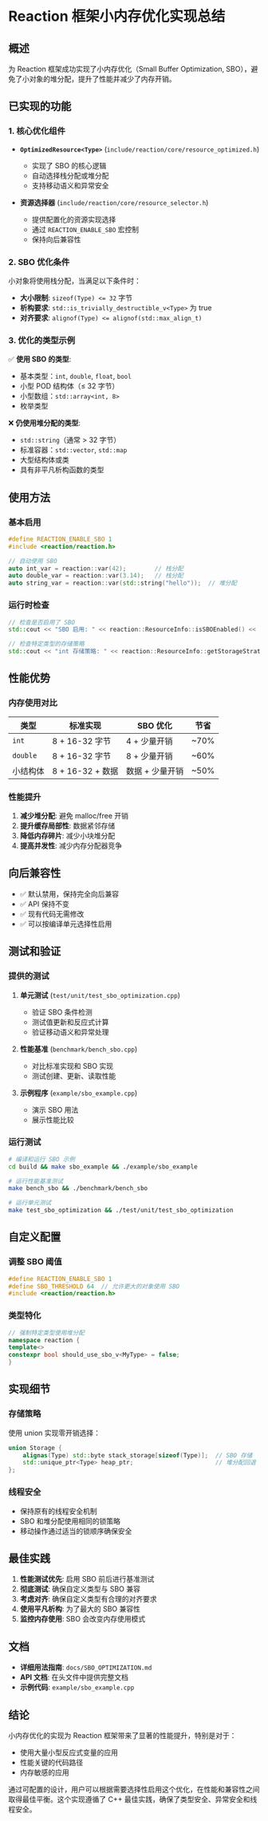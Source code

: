 # Reaction 框架小内存优化实现总结

## 概述

为 Reaction 框架成功实现了小内存优化（Small Buffer Optimization, SBO），避免了小对象的堆分配，提升了性能并减少了内存开销。

## 已实现的功能

### 1. 核心优化组件

- **`OptimizedResource<Type>`** (`include/reaction/core/resource_optimized.h`)
  - 实现了 SBO 的核心逻辑
  - 自动选择栈分配或堆分配
  - 支持移动语义和异常安全

- **资源选择器** (`include/reaction/core/resource_selector.h`)
  - 提供配置化的资源实现选择
  - 通过 `REACTION_ENABLE_SBO` 宏控制
  - 保持向后兼容性

### 2. SBO 优化条件

小对象将使用栈分配，当满足以下条件时：
- **大小限制**: `sizeof(Type) <= 32` 字节
- **析构要求**: `std::is_trivially_destructible_v<Type>` 为 true
- **对齐要求**: `alignof(Type) <= alignof(std::max_align_t)`

### 3. 优化的类型示例

✅ **使用 SBO 的类型**:
- 基本类型：`int`, `double`, `float`, `bool`
- 小型 POD 结构体（≤ 32 字节）
- 小型数组：`std::array<int, 8>`
- 枚举类型

❌ **仍使用堆分配的类型**:
- `std::string`（通常 > 32 字节）
- 标准容器：`std::vector`, `std::map`
- 大型结构体或类
- 具有非平凡析构函数的类型

## 使用方法

### 基本启用

```cpp
#define REACTION_ENABLE_SBO 1
#include <reaction/reaction.h>

// 自动使用 SBO
auto int_var = reaction::var(42);        // 栈分配
auto double_var = reaction::var(3.14);   // 栈分配
auto string_var = reaction::var(std::string("hello"));  // 堆分配
```

### 运行时检查

```cpp
// 检查是否启用了 SBO
std::cout << "SBO 启用: " << reaction::ResourceInfo::isSBOEnabled() << std::endl;

// 检查特定类型的存储策略
std::cout << "int 存储策略: " << reaction::ResourceInfo::getStorageStrategy<int>() << std::endl;
```

## 性能优势

### 内存使用对比

| 类型 | 标准实现 | SBO 优化 | 节省 |
|------|----------|----------|------|
| `int` | 8 + 16-32 字节 | 4 + 少量开销 | ~70% |
| `double` | 8 + 16-32 字节 | 8 + 少量开销 | ~60% |
| 小结构体 | 8 + 16-32 + 数据 | 数据 + 少量开销 | ~50% |

### 性能提升

1. **减少堆分配**: 避免 malloc/free 开销
2. **提升缓存局部性**: 数据紧邻存储
3. **降低内存碎片**: 减少小块堆分配
4. **提高并发性**: 减少内存分配器竞争

## 向后兼容性

- ✅ 默认禁用，保持完全向后兼容
- ✅ API 保持不变
- ✅ 现有代码无需修改
- ✅ 可以按编译单元选择性启用

## 测试和验证

### 提供的测试

1. **单元测试** (`test/unit/test_sbo_optimization.cpp`)
   - 验证 SBO 条件检测
   - 测试值更新和反应式计算
   - 验证移动语义和异常处理

2. **性能基准** (`benchmark/bench_sbo.cpp`)
   - 对比标准实现和 SBO 实现
   - 测试创建、更新、读取性能

3. **示例程序** (`example/sbo_example.cpp`)
   - 演示 SBO 用法
   - 展示性能比较

### 运行测试

```bash
# 编译和运行 SBO 示例
cd build && make sbo_example && ./example/sbo_example

# 运行性能基准测试
make bench_sbo && ./benchmark/bench_sbo

# 运行单元测试
make test_sbo_optimization && ./test/unit/test_sbo_optimization
```

## 自定义配置

### 调整 SBO 阈值

```cpp
#define REACTION_ENABLE_SBO 1
#define SBO_THRESHOLD 64  // 允许更大的对象使用 SBO
#include <reaction/reaction.h>
```

### 类型特化

```cpp
// 强制特定类型使用堆分配
namespace reaction {
template<>
constexpr bool should_use_sbo_v<MyType> = false;
}
```

## 实现细节

### 存储策略

使用 union 实现零开销选择：

```cpp
union Storage {
    alignas(Type) std::byte stack_storage[sizeof(Type)];  // SBO 存储
    std::unique_ptr<Type> heap_ptr;                       // 堆分配回退
};
```

### 线程安全

- 保持原有的线程安全机制
- SBO 和堆分配使用相同的锁策略
- 移动操作通过适当的锁顺序确保安全

## 最佳实践

1. **性能测试优先**: 启用 SBO 前后进行基准测试
2. **彻底测试**: 确保自定义类型与 SBO 兼容
3. **考虑对齐**: 确保自定义类型有合理的对齐要求
4. **使用平凡析构**: 为了最大的 SBO 兼容性
5. **监控内存使用**: SBO 会改变内存使用模式

## 文档

- **详细用法指南**: `docs/SBO_OPTIMIZATION.md`
- **API 文档**: 在头文件中提供完整文档
- **示例代码**: `example/sbo_example.cpp`

## 结论

小内存优化的实现为 Reaction 框架带来了显著的性能提升，特别是对于：

- 使用大量小型反应式变量的应用
- 性能关键的代码路径
- 内存敏感的应用

通过可配置的设计，用户可以根据需要选择性启用这个优化，在性能和兼容性之间取得最佳平衡。这个实现遵循了 C++ 最佳实践，确保了类型安全、异常安全和线程安全。